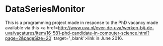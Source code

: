 # DataSeriesMonitor

This is a programming project made in response to the PhD vacancy made available via this <a href=http://www.uva.nl/over-de-uva/werken-bij-de-uva/vacatures/item/16-581-phd-candidate-in-computer-science.html?page=2&pageSize=20' target='_blank'>link</a> in June 2016.
